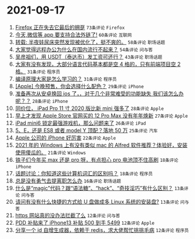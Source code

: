 # 2021-09-17

1. [Firefox 正在失去它最后的拥趸](https://www.v2ex.com/t/802450) `73条评论` `Firefox`
1. [今天,微信等 app 要支持合法外链了!](https://www.v2ex.com/t/802447) `60条评论` `互联网`
1. [转载: 半夜娃尿床突然发现被优化了，挺不爽的。](https://www.v2ex.com/t/802488) `58条评论` `职场话题`
1. [大家觉得远程办公为什么在国内流行不起来？](https://www.v2ex.com/t/802493) `54条评论` `问与答`
1. [吴彦祖们，用 USDT（泰达币）发工资可还行？](https://www.v2ex.com/t/802503) `43条评论` `职场话题`
1. [大家有没有发现，大部分语言代码基本都是空 4 格的，只有前端项目空 2 格。](https://www.v2ex.com/t/802579) `31条评论` `程序员`
1. [编译原理大家是怎么学习的？](https://www.v2ex.com/t/802520) `31条评论` `程序员`
1. [[Apple] 今晚预售，你会选择什么配色？](https://www.v2ex.com/t/802537) `29条评论` `iPhone`
1. [准备再次从安卓换回 ios 了，，对于几个非常难受的功能缺失 我们该怎么办呢？？](https://www.v2ex.com/t/802549) `28条评论` `iPhone`
1. [同价位， iPad Pro 11 寸 2020 版比新 mini 强多了](https://www.v2ex.com/t/802507) `28条评论` `Apple`
1. [早上才发现 Apple Store 官网买的 12 Pro Max 没有年年焕新](https://www.v2ex.com/t/802461) `27条评论` `Apple`
1. [iPad mini6 锁定最强游戏机，那么问题来了](https://www.v2ex.com/t/802475) `26条评论` `iPad`
1. [5、E，还是 ES8 或者 model Y 顶配？落地 50 万](https://www.v2ex.com/t/802505) `25条评论` `汽车`
1. [Apple 公司的 iPhone 好厉害](https://www.v2ex.com/t/802444) `22条评论` `Apple`
1. [2021 年的 Windows 上有没有类似 mac 的 Alfred 软件推荐？体验好，安装使用傻瓜的。](https://www.v2ex.com/t/802471) `21条评论` `Windows`
1. [铁子们今年买 max 还是 pro 呀，有点担心 pro 电池顶不住高刷](https://www.v2ex.com/t/802530) `18条评论` `iPhone`
1. [话题讨论：你知道这些计算机词汇的区别吗？](https://www.v2ex.com/t/802494) `18条评论` `程序员`
1. [总是没有勇气去提离职怎么办](https://www.v2ex.com/t/802445) `16条评论` `职场话题`
1. [什么是“magic”代码？跟“语法糖”、“hack”、“奇技淫巧”有什么区别？](https://www.v2ex.com/t/802518) `13条评论` `问与答`
1. [请问有没有什么快捷的方式给 U 盘做成多 Linux 系统的安装盘?](https://www.v2ex.com/t/802456) `13条评论` `问与答`
1. [https 网站真的没办法拦截了么](https://www.v2ex.com/t/802573) `12条评论` `问与答`
1. [PDD 补贴来了 iPhone13 补贴 500 到手 5499](https://www.v2ex.com/t/802571) `12条评论` `Apple`
1. [分享一个 id 自增生成器，依赖于 redis，求大佬帮忙挑挑毛病](https://www.v2ex.com/t/802473) `12条评论` `程序员`
